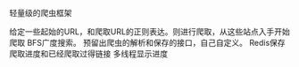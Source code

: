 轻量级的爬虫框架

给定一些起始的URL，和爬取URL的正则表达。则进行爬取，从这些站点入手开始爬取
BFS广度搜索。
预留出爬虫的解析和保存的接口，自己自定义。
Redis保存爬取进度和已经爬取过得链接
多线程显示进度
